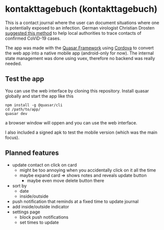 # kontakttagebuch (kontakttagebuch)

This is a contact journal where the user can document situations where one is potentially exposed to an infection. German virologist Christian Drosten [suggested this method](https://www.rnd.de/gesundheit/drostens-appell-wie-ein-kontakt-tagebuch-bei-der-virusbekampfung-helfen-kann-BFN5D2S55JBBDPBT4DIEXXZSTM.html) to help local authorities to trace contacts of confirmed CoViD-19 cases.

The app was made with the [Quasar Framework](https://quasar.dev/) using [Cordova](https://cordova.apache.org/) to convert the web app into a native mobile app (android-only for now). The internal state management was done using vuex, therefore no backend was really needed.

## Test the app
You can use the web interface by cloning this repository. Install quasar globally and start the app like this
```
npm install -g @quasar/cli
cd /path/to/app/
quasar dev
```
a browser window will oppen and you can use the web interface.

I also included a signed apk to test the mobile version (which was the main focus).

## Planned features
 - update contact on click on card
    - might be too annoying when you accidentally click on it all the time
    - maybe expand card => shows notes and reveals update button
        - maybe even move delete button there
- sort by
    - date
    - inside/outside
- push notification that reminds at a fixed time to update journal
- add inside/outside indicator
- settings page
    - block push notifications
    - set times to update
